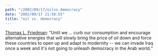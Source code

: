 ```yaml
---
path: "/2002/09/17/oilvs.democracy" 
date: "2002/09/17 21:58:55" 
title: "oil vs. democracy" 
---
```

<a href="http://www.nytimes.com/2002/08/25/opinion/25FRIE.html">Thomas L. Friedman</a>: <q>Until we ... curb our consumption and encourage alternative energies that will slowly bring the price of oil down and force these countries to open up and adapt to modernity -- we can invade Iraq once a week and it's not going to unleash democracy in the Arab world.</q>